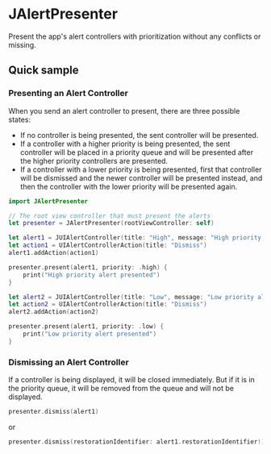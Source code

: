# JAlertPresenter

Present the app's alert controllers with prioritization without any conflicts or missing. 

## Quick sample

### Presenting an Alert Controller

When you send an alert controller to present, there are three possible states:
 - If no controller is being presented, the sent controller will be presented.
 - If a controller with a higher priority is being presented, the sent controller will be placed in a priority queue and will be presented after the higher priority controllers are presented.
 - If a controller with a lower priority is being presented, first that controller will be dismissed and the newer controller will be presented instead, and then the controller with the lower priority will be presented again.

```swift
import JAlertPresenter

// The root view controller that must present the alerts
let presenter = JAlertPresenter(rootViewController: self)

let alert1 = JUIAlertController(title: "High", message: "High priority alert", preferredStyle: .alert)
let action1 = UIAlertControllerAction(title: "Dismiss")
alert1.addAction(action1)

presenter.present(alert1, priority: .high) {
    print("High priority alert presented")
}

let alert2 = JUIAlertController(title: "Low", message: "Low priority alert", preferredStyle: .alert)
let action2 = UIAlertControllerAction(title: "Dismiss")
alert2.addAction(action2)

presenter.present(alert1, priority: .low) {
    print("Low priority alert presented")
}
```

### Dismissing an Alert Controller

If a controller is being displayed, it will be closed immediately.
But if it is in the priority queue, it will be removed from the queue and will not be displayed.

```swift
presenter.dismiss(alert1)
```
or
```swift
presenter.dismiss(restorationIdentifier: alert1.restorationIdentifier!)
```
